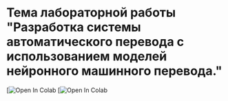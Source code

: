 # Тема лабораторной работы "Разработка системы автоматического перевода с использованием моделей нейронного машинного перевода."

[![Open In Colab](https://colab.research.google.com/drive/18fXF_kcnEd-QSQFHLqXb4wHSIuJ8xgEL#scrollTo=QbCkRm58uep4)
[![Open In Colab](https://colab.research.google.com/drive/1tBRjSFcwfnsshk0CVZfjfsN6--QBy75E#scrollTo=kTIGvJUxfp5S)

